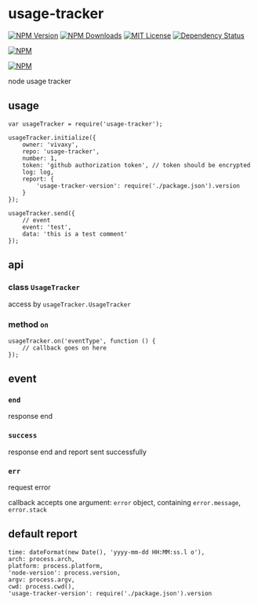 # usage-tracker

[![NPM Version][npm-version-image]][npm-url]
[![NPM Downloads][npm-downloads-image]][npm-url]
[![MIT License][license-image]][license-url]
[![Dependency Status][david-image]][david-url]

[![NPM][nodei-image]][nodei-url]

[![NPM][nodei-dl-image]][nodei-url]

node usage tracker

## usage

```
var usageTracker = require('usage-tracker');

usageTracker.initialize({
    owner: 'vivaxy',
    repo: 'usage-tracker',
    number: 1,
    token: 'github authorization token', // token should be encrypted
    log: log,
    report: {
        'usage-tracker-version': require('./package.json').version
    }
});

usageTracker.send({
    // event
    event: 'test',
    data: 'this is a test comment'
});

```

## api

### class `UsageTracker`

access by `usageTracker.UsageTracker`

### method `on`

```
usageTracker.on('eventType', function () {
    // callback goes on here
});
```

## event

### `end`

response end

### `success`

response end and report sent successfully

### `err`

request error

callback accepts one argument: `error` object, containing `error.message`, `error.stack`

## default report

```
time: dateFormat(new Date(), 'yyyy-mm-dd HH:MM:ss.l o'),
arch: process.arch,
platform: process.platform,
'node-version': process.version,
argv: process.argv,
cwd: process.cwd(),
'usage-tracker-version': require('./package.json').version
```

[npm-version-image]: http://img.shields.io/npm/v/usage-tracker.svg?style=flat-square
[npm-url]: https://www.npmjs.com/package/usage-tracker
[npm-downloads-image]: http://img.shields.io/npm/dm/usage-tracker.svg?style=flat-square
[license-image]: http://img.shields.io/badge/license-MIT-blue.svg?style=flat-square
[license-url]: LICENSE
[david-image]: http://img.shields.io/david/vivaxy/usage-tracker.svg?style=flat-square
[david-url]: https://david-dm.org/vivaxy/usage-tracker
[nodei-dl-image]: https://nodei.co/npm-dl/usage-tracker.png?height=3
[nodei-url]: https://nodei.co/npm/usage-tracker/
[nodei-image]: https://nodei.co/npm/usage-tracker.svg?downloads=true&downloadRank=true&stars=true
